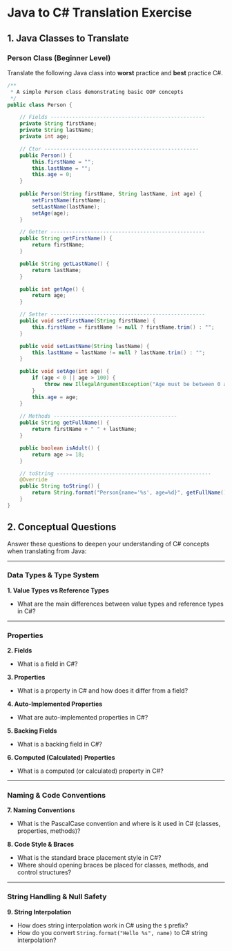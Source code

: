 # Java to C# Translation Exercise

## 1. Java Classes to Translate

### Person Class (Beginner Level)

Translate the following Java class into **worst** practice and **best** practice C#.

```java
/**
 * A simple Person class demonstrating basic OOP concepts
 */
public class Person {

    // Fields --------------------------------------------------
    private String firstName;
    private String lastName;
    private int age;

    // Ctor --------------------------------------------------
    public Person() {
        this.firstName = "";
        this.lastName = "";
        this.age = 0;
    }
    
    public Person(String firstName, String lastName, int age) {
        setFirstName(firstName);
        setLastName(lastName);
        setAge(age);
    }

    // Getter --------------------------------------------------
    public String getFirstName() {
        return firstName;
    }

    public String getLastName() {
        return lastName;
    }

    public int getAge() {
        return age;
    }

    // Setter --------------------------------------------------
    public void setFirstName(String firstName) {
        this.firstName = firstName != null ? firstName.trim() : "";
    }

    public void setLastName(String lastName) {
        this.lastName = lastName != null ? lastName.trim() : "";
    }

    public void setAge(int age) {
        if (age < 0 || age > 100) {
            throw new IllegalArgumentException("Age must be between 0 and 100");
        }
        this.age = age;
    }
    
    // Methods ----------------------------------------
    public String getFullName() {
        return firstName + " " + lastName;
    }

    public boolean isAdult() {
        return age >= 18;
    }

    // toString --------------------------------------------------
    @Override
    public String toString() {
        return String.format("Person{name='%s', age=%d}", getFullName(), age);
    }
}
```

## 2. Conceptual Questions

Answer these questions to deepen your understanding of C# concepts when translating from Java:

---

### Data Types & Type System

**1. Value Types vs Reference Types**

* What are the main differences between value types and reference types in C#?

---

### Properties

**2. Fields**

* What is a field in C#?

**3. Properties**

* What is a property in C# and how does it differ from a field?

**4. Auto-Implemented Properties**

* What are auto-implemented properties in C#?

**5. Backing Fields**

* What is a backing field in C#?

**6. Computed (Calculated) Properties**

* What is a computed (or calculated) property in C#?

---

### Naming & Code Conventions

**7. Naming Conventions**

* What is the PascalCase convention and where is it used in C# (classes, properties, methods)?

**8. Code Style & Braces**

* What is the standard brace placement style in C#?
* Where should opening braces be placed for classes, methods, and control structures?

---

### String Handling & Null Safety

**9. String Interpolation**

* How does string interpolation work in C# using the `$` prefix?
* How do you convert `String.format("Hello %s", name)` to C# string interpolation?
